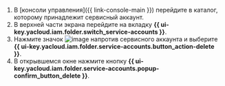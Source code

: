 1. В [консоли управления]({{ link-console-main }}) перейдите в каталог, которому принадлежит сервисный аккаунт.
2. В верхней части экрана перейдите на вкладку **{{ ui-key.yacloud.iam.folder.switch_service-accounts }}**.
3. Нажмите значок ![image](../../_assets/options.svg) напротив сервисного аккаунта и выберите **{{ ui-key.yacloud.iam.folder.service-accounts.button_action-delete }}**.
4. В открывшемся окне нажмите кнопку **{{ ui-key.yacloud.iam.folder.service-accounts.popup-confirm_button_delete }}**.
